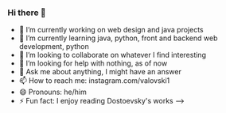 ### Hi there 👋

<!--
**valovski/valovski** is a ✨ _special_ ✨ repository because its `README.md` (this file) appears on your GitHub profile.

Here are some ideas to get you started:
-->
- 🔭 I’m currently working on web design and java projects
- 🌱 I’m currently learning java, python, front and backend web development, python
- 👯 I’m looking to collaborate on whatever I find interesting
- 🤔 I’m looking for help with nothing, as of now
- 💬 Ask me about anything, I might have an answer
- 📫 How to reach me: instagram.com/valovski1
- 😄 Pronouns: he/him
- ⚡ Fun fact: I enjoy reading Dostoevsky's works
-->
